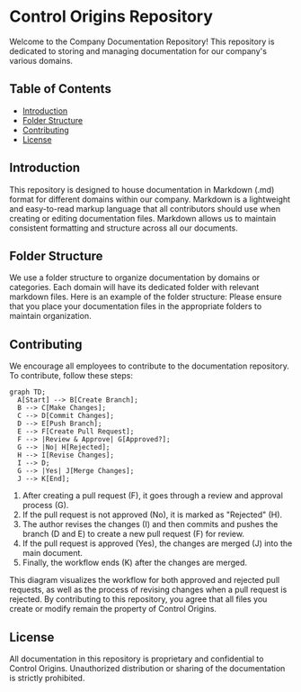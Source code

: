 # Control Origins Repository

Welcome to the Company Documentation Repository! This repository is dedicated to storing and managing documentation for our company's various domains.

## Table of Contents

- [Introduction](#introduction)
- [Folder Structure](#folder-structure)
- [Contributing](#contributing)
- [License](#license)

## Introduction

This repository is designed to house documentation in Markdown (.md) format for different domains within our company. Markdown is a lightweight and easy-to-read markup language that all contributors should use when creating or editing documentation files. Markdown allows us to maintain consistent formatting and structure across all our documents.

## Folder Structure

We use a folder structure to organize documentation by domains or categories. Each domain will have its dedicated folder with relevant markdown files. Here is an example of the folder structure:
Please ensure that you place your documentation files in the appropriate folders to maintain organization.

## Contributing

We encourage all employees to contribute to the documentation repository. To contribute, follow these steps:

```mermaid
graph TD;
  A[Start] --> B[Create Branch];
  B --> C[Make Changes];
  C --> D[Commit Changes];
  D --> E[Push Branch];
  E --> F[Create Pull Request];
  F --> |Review & Approve| G[Approved?];
  G --> |No| H[Rejected];
  H --> I[Revise Changes];
  I --> D; 
  G --> |Yes| J[Merge Changes];
  J --> K[End];
```

1. After creating a pull request (F), it goes through a review and approval process (G).
2. If the pull request is not approved (No), it is marked as "Rejected" (H).
3. The author revises the changes (I) and then commits and pushes the branch (D and E) to create a new pull request (F) for review.
4. If the pull request is approved (Yes), the changes are merged (J) into the main document.
5. Finally, the workflow ends (K) after the changes are merged.

This diagram visualizes the workflow for both approved and rejected pull requests, as well as the process of revising changes when a pull request is rejected.
By contributing to this repository, you agree that all files you create or modify remain the property of Control Origins.

## License

All documentation in this repository is proprietary and confidential to Control Origins. 
Unauthorized distribution or sharing of the documentation is strictly prohibited.

